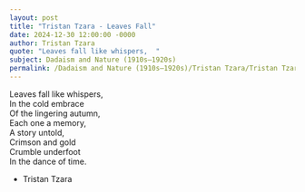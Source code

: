 ```yaml
---
layout: post
title: "Tristan Tzara - Leaves Fall"
date: 2024-12-30 12:00:00 -0000
author: Tristan Tzara
quote: "Leaves fall like whispers,  "
subject: Dadaism and Nature (1910s–1920s)
permalink: /Dadaism and Nature (1910s–1920s)/Tristan Tzara/Tristan Tzara - Leaves Fall
---
```


Leaves fall like whispers,  
In the cold embrace  
Of the lingering autumn,  
Each one a memory,  
A story untold,  
Crimson and gold  
Crumble underfoot  
In the dance of time.

- Tristan Tzara
